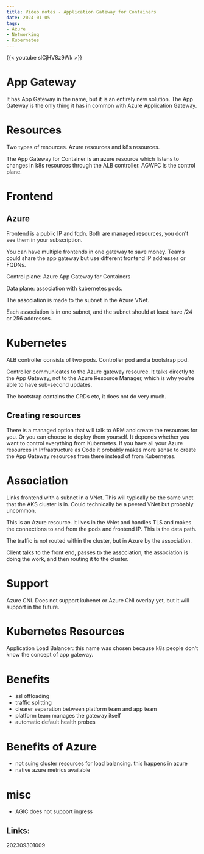 ```yaml
---
title: Video notes - Application Gateway for Containers
date: 2024-01-05
tags:
- Azure
- Networking
- Kubernetes
---
```


{{< youtube slCjHV8z9Wk >}}

# App Gateway

It has App Gateway in the name, but it is an entirely new solution. The App Gateway is the only thing it has in common with Azure Application Gateway.

# Resources

Two types of resources. Azure resources and k8s resources.

The App Gateway for Container is an azure resource which listens to changes in k8s resources through the ALB controller. AGWFC is the control plane.

# Frontend

## Azure

Frontend is a public IP and fqdn. Both are managed resources, you don't see them in your subscription.

You can have multiple frontends in one gateway to save money. Teams could share the app gateway but use different frontend IP addresses or FQDNs.

Control plane: Azure App Gateway for Containers

Data plane: association with kubernetes pods.

The association is made to the subnet in the Azure VNet.

Each association is in one subnet, and the subnet should at least have /24 or 256 addresses.

# Kubernetes

ALB controller consists of two pods. Controller pod and a bootstrap pod.

Controller communicates to the Azure gateway resource. It talks directly to the App Gateway, not to the Azure Resource Manager, which is why you're able to have sub-second updates.

The bootstrap contains the CRDs etc, it does not do very much.

## Creating resources

There is a managed option that will talk to ARM and create the resources for you. Or you can choose to deploy them yourself. It depends whether you want to control everything from Kubernetes. If you have all your Azure resources in Infrastructure as Code it probably makes more sense to create the App Gateway resources from there instead of from Kubernetes.

# Association

Links frontend with a subnet in a VNet. This will typically be the same vnet that the AKS cluster is in. Could technically be a peered VNet but probably uncommon.

This is an Azure resource. It lives in the VNet and handles TLS and makes the connections to and from the pods and frontend IP. This is the data path.

The traffic is not routed within the cluster, but in Azure by the association.

Client talks to the front end, passes to the association, the association is doing the work, and then routing it to the cluster.

# Support

Azure CNI. Does not support kubenet or Azure CNI overlay yet, but it will support in the future.

# Kubernetes Resources

Application Load Balancer: this name was chosen because k8s people don't know the concept of app gateway.

# Benefits

* ssl offloading
* traffic splitting
* clearer separation between platform team and app team
* platform team manages the gateway itself
* automatic default health probes

# Benefits of Azure

* not suing cluster resources for load balancing. this happens in azure
* native azure metrics available


# misc

* AGIC does not support ingress


## Links:

202309301009
